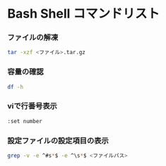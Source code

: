 # Bash Shell コマンドリスト
### ファイルの解凍
```bash
tar -xzf <ファイル>.tar.gz
```
### 容量の確認
```bash
df -h
```
### viで行番号表示
```bash
:set number
```
### 設定ファイルの設定項目の表示
```bash
grep -v -e ^#s*$ -e ^\s*$ <ファイルパス>
```
